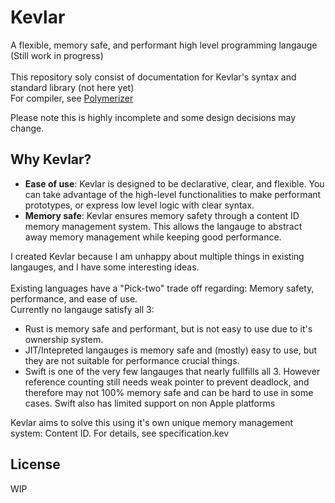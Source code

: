 # Kevlar
A flexible, memory safe, and performant high level programming langauge \
(Still work in progress) \
\
This repository soly consist of documentation for Kevlar's syntax and standard library (not here yet) \
For compiler, see [Polymerizer](https://github.com/BlackFuffey/Polymerizer)

Please note this is highly incomplete and some design decisions may change.

## Why Kevlar?
 - **Ease of use**: Kevlar is designed to be declarative, clear, and flexible. You can take advantage of the high-level
                    functionalities to make performant prototypes, or express low level logic with clear syntax.  
 - **Memory safe**: Kevlar ensures memory safety through a content ID memory management system. This allows the langauge to
                    abstract away memory management while keeping good performance.

I created Kevlar because I am unhappy about multiple things in existing langauges, and I have some interesting ideas. \
\
Existing languages have a "Pick-two" trade off regarding: Memory safety, performance, and ease of use. \
Currently no langauge satisfy all 3: 
- Rust is memory safe and performant, but is not easy to use due to it's ownership system.
- JIT/Intepreted langauges is memory safe and (mostly) easy to use, but they are not suitable for performance crucial things. 
- Swift is one of the very few langauges that nearly fullfills all 3. However reference counting still needs weak pointer to prevent deadlock, and therefore may not 100% memory safe and can be hard to use in some cases. Swift also has limited support on non Apple platforms

Kevlar aims to solve this using it's own unique memory management system: Content ID. For details, see specification.kev

## License
WIP
